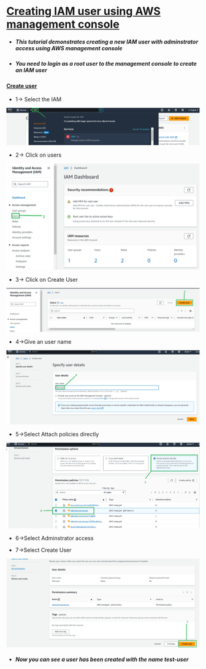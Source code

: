 # <ins>Creating IAM user using AWS management console<ins>

* ##### This tutorial demonstrates creating a new IAM user with adminstrator access using AWS management console

* ##### You need to login as a root user to the management console to create an IAM user

#### <ins>Create user<ins>

* 1-> Select the IAM 

![alt text](images/1.png)

* 2-> Click on users

![alt text](images/2.png)

* 3-> Click on Create User

![alt text](images/3.png)

* 4->Give an user name

![alt text](images/4.png)

* 5->Select Attach policies directly

![alt text](images/6.png)

* 6->Select Adminstrator access

* 7->Select Create User

![alt text](images/7.png)

* ##### Now you can see a user has been created with the name test-user